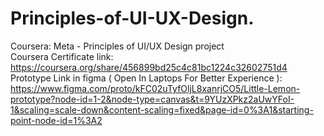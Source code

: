 # Principles-of-UI-UX-Design.
Coursera: Meta - Principles of UI/UX Design project <br>
Coursera Certificate link: https://coursera.org/share/456899bd25c4c81bc1224c32602751d4 <br> 
Prototype Link in figma ( Open In Laptops For Better Experience ): https://www.figma.com/proto/kFC02uTyfOljL8xanrjCO5/Little-Lemon-prototype?node-id=1-2&node-type=canvas&t=9YUzXPkz2aUwYFoI-1&scaling=scale-down&content-scaling=fixed&page-id=0%3A1&starting-point-node-id=1%3A2
